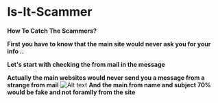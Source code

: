# Is-It-Scammer
**How To Catch The Scammers?**

**First you have to know that the main site would never ask you for your info ..**

**Let's start with checking the from mail in the message**

**Actually the main websites would never send you a message from a strange from mail**
![Alt text](https://i.imgur.com/kbTBB8l.png) 
**And the main from name and subject 70% would be fake and not foramlly from the site**

